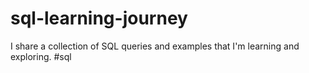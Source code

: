 # sql-learning-journey
I share a collection of SQL queries and examples that I'm learning and exploring. #sql

